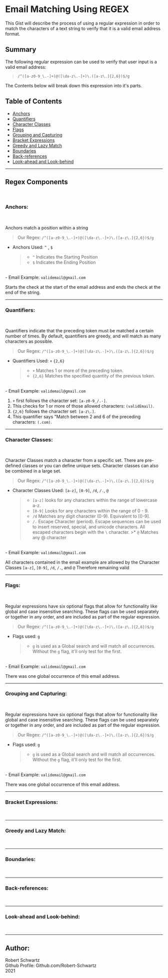 # Email Matching Using REGEX

This Gist will describe the process of using a regular expression in order to match the characters of a text string to verify that it is a valid email address format.


## Summary

The following regular expression can be used to verify that user input is a valid email address:

>`/^([a-z0-9_\.-]+)@([\da-z\.-]+)\.([a-z\.]{2,6})$/g`

The Contents below will break down this expression into it's parts.

## Table of Contents

- [Anchors](#anchors)
- [Quantifiers](#quantifiers)
- [Character Classes](#character-classes)
- [Flags](#flags)
- [Grouping and Capturing](#grouping-and-capturing)
- [Bracket Expressions](#bracket-expressions)
- [Greedy and Lazy Match](#greedy-and-lazy-match)
- [Boundaries](#boundaries)
- [Back-references](#back-references)
- [Look-ahead and Look-behind](#look-ahead-and-look-behind)
---

## Regex Components

<br>

### Anchors:
<br>


Anchors match a position within a string

> Our Regex:  `/^([a-z0-9_\.-]+)@([\da-z\.-]+)\.([a-z\.]{2,6})$/g`

- Anchors Used: `^` , `$`
    >* `^` Indicates the Starting Position
    >* `$` Indicates the Ending Position



<br> - Email Example: `validemail@gmail.com`


Starts the check at the start of the email address and ends the check at the end of the string.

 ---


### Quantifiers:
<br>

  Quantifiers indicate that the preceding token must be matched a certain number of times.
  By default, quantifiers are greedy, and will match as many characters as possible.

> Our Regex:  `/^([a-z0-9_\.-]+)@([\da-z\.-]+)\.([a-z\.]{2,6})$/g`

- Quantifiers Used: `+`  `{2,6}`
    >* `+` Matches 1 or more of the preceding token.
    >* `{2,6}` Matches the specified quantity of the previous token.

<br> - Email Example: `validemail@gmail.com`

1. `+` first follows the character set: `[a-z0-9_/.-]`.
2. This checks for 1 or more of those allowed characters: `(validEmail)`.
3. `{2,6}` follows the character set: `[a-z\.]`.
4. This quantifier says "Match between 2 and 6 of the preceding characters: `(.com)`.


 ---

### Character Classes:
<br>


Character Classes match a character from a specific set.  There are pre-defined classes or you can define unique sets.  Character classes can also be combined in a large set.

> Our Regex:  `/^([a-z0-9_\.-]+)@([\da-z\.-]+)\.([a-z\.]{2,6})$/g`

- Character Classes Used: `[a-z]`, `[0-9]`, `/d`, `/.`, `@`
    >* `[a-z]` looks for any characters within the range of lowercase a-z.
    >* `[0-9]` Looks for any characters within the range of 0 - 9.
     >* `/d` Matches any digit character (0-9). Equivalent to [0-9].
     >*  `/.`  Escape Character (period).  Escape sequences can be used to insert reserved, special, and unicode characters. All escaped characters begin with the `\` character.
      >* `@` Matches any @ character

<br> - Email Example: `validemail@gmail.com`

All characters contained in the email example are allowed by the Character Classes `[a-z]`, `[0-9]`, `/d`, `/.`, and `@` Therefore remaining valid

 ---


### Flags:
<br>


Regular expressions have six optional flags that allow for functionality like global and case insensitive searching. These flags can be used separately or together in any order, and are included as part of the regular expression.

> Our Regex:  `/^([a-z0-9_\.-]+)@([\da-z\.-]+)\.([a-z\.]{2,6})$/g`

- Flags used: `g`
    >* `g` is used as a Global search and will match all occurrences.<br>Without the `g` flag, it'll only test for the first.

<br> - Email Example: `validemail@gmail.com`

There was one global occurrence of this email address.

 ---


### Grouping and Capturing:
<br>


Regular expressions have six optional flags that allow for functionality like global and case insensitive searching. These flags can be used separately or together in any order, and are included as part of the regular expression.

> Our Regex:  `/^([a-z0-9_\.-]+)@([\da-z\.-]+)\.([a-z\.]{2,6})$/g`

- Flags used: `g`
    >* `g` is used as a Global search and will match all occurrences.<br>Without the `g` flag, it'll only test for the first.

<br> - Email Example: `validemail@gmail.com`

There was one global occurrence of this email address.

 ---

### Bracket Expressions:
<br>

 ---
### Greedy and Lazy Match:
<br>

 ---
### Boundaries:
<br>

 ---
### Back-references:
<br>

 ---
### Look-ahead and Look-behind:
<br>

 ---
## Author:

Robert Schwartz
<br>
Github Profile:  Github.com/Robert-Schwartz
<br>
2021
